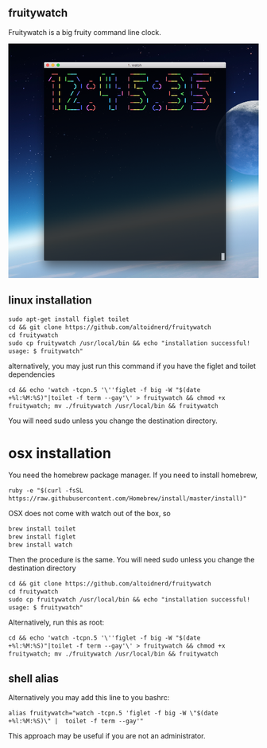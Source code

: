 ## fruitywatch

Fruitywatch is a big fruity command line clock.

![Uh oh: img not found](https://raw.githubusercontent.com/Altoidnerd/fruitywatch/master/screenshot.png "Fruitywatch running on OSX Yosemite")

## linux installation

    sudo apt-get install figlet toilet
    cd && git clone https://github.com/altoidnerd/fruitywatch
    cd fruitywatch
    sudo cp fruitywatch /usr/local/bin && echo "installation successful! usage: $ fruitywatch"

alternatively, you may just run this command if you have the figlet and toilet dependencies

    cd && echo 'watch -tcpn.5 '\''figlet -f big -W "$(date +%l:%M:%S)"|toilet -f term --gay'\' > fruitywatch && chmod +x fruitywatch; mv ./fruitywatch /usr/local/bin && fruitywatch

You will need sudo unless you change the destination directory.

# osx installation

You need the homebrew package manager.  If you need to install homebrew, 

    ruby -e "$(curl -fsSL https://raw.githubusercontent.com/Homebrew/install/master/install)"

OSX does not come with watch out of the box, so

    brew install toilet
    brew install figlet
    brew install watch

Then the procedure is the same.  You will need sudo unless you change the destination directory

    cd && git clone https://github.com/altoidnerd/fruitywatch
    cd fruitywatch
    sudo cp fruitywatch /usr/local/bin && echo "installation successful! usage: $ fruitywatch"
    
Alternatively, run this as root:

    cd && echo 'watch -tcpn.5 '\''figlet -f big -W "$(date +%l:%M:%S)"|toilet -f term --gay'\' > fruitywatch && chmod +x fruitywatch; mv ./fruitywatch /usr/local/bin && fruitywatch


## shell alias  

Alternatively you may add this line to you bashrc:

    alias fruitywatch="watch -tcpn.5 'figlet -f big -W \"$(date +%l:%M:%S)\" |  toilet -f term --gay'"

This approach may be useful if you are not an administrator.
